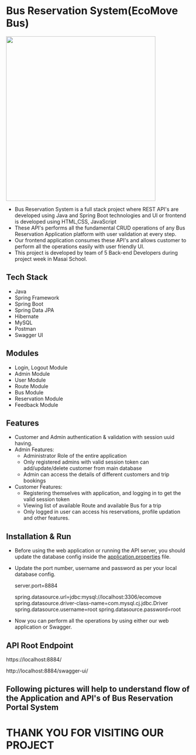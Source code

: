 
# Bus Reservation System(EcoMove Bus) 
<img src="https://media.tenor.com/-r7rOH-I6V8AAAAM/india-overload.gif"  style = "width:90%; height:450px" />

* Bus Reservation System is a full stack project where REST API's are developed using Java and Spring Boot technologies and UI or frontend is developed using HTML,CSS,     JavaScript
*  These API's performs all the fundamental CRUD operations of any Bus Reservation Application platform with user validation at every step.
*  Our frontend application consumes these API's and allows customer to perform all the operations easily with user friendly UI.
* This project is developed by team of 5 Back-end Developers during project week in Masai School. 

<!-- ============================================  TECH STACK ======================================================  -->

## Tech Stack

* Java
* Spring Framework
* Spring Boot
* Spring Data JPA
* Hibernate
* MySQL
* Postman
* Swagger UI

<!-- ============================================  MODULES ======================================================  -->

## Modules

* Login, Logout Module
* Admin Module
* User Module
* Route Module
* Bus Module
* Reservation Module
* Feedback Module


<!-- ============================================  FEATURES ======================================================  -->
## Features

* Customer and Admin authentication & validation with session uuid having.
* Admin Features:
    * Administrator Role of the entire application
    * Only registered admins with valid session token can add/update/delete customer from main database
    * Admin can access the details of different customers and trip bookings
* Customer Features:
    * Registering themselves with application, and logging in to get the valid session token
    * Viewing list of available Route and available Bus for a trip
    * Only logged in user can access his reservations, profile updation and other features.
        

## Installation & Run

* Before using the web application or running the API server, you should update the database config inside the [application.properties](https://github.com/Hartumpa/plant-grain-8335/blob/main/EcoMove/src/main/resources/application.properties) file. 
* Update the port number, username and password as per your local database config.


    server.port=8884

    spring.datasource.url=jdbc:mysql://localhost:3306/ecomove
    spring.datasource.driver-class-name=com.mysql.cj.jdbc.Driver
    spring.datasource.username=root
    spring.datasource.password=root

* Now you can perform all the operations by using either our web application or Swagger.

## API Root Endpoint

https://localhost:8884/
  
http://localhost:8884/swagger-ui/


## Following pictures will help to understand flow of the Application and API's of Bus Reservation Portal System
<!-- ## Start Point
<img width="957" alt="Screenshot (2376)" src="https://user-images.githubusercontent.com/101354104/209181391-5e015973-fdd3-46da-8c25-e66dcc9b0a6b.png">

## Admin Module
<img width="944" alt="Screenshot (2377)" src="https://user-images.githubusercontent.com/101354104/209181373-dd33a760-085c-4861-93ec-57a7cdf4c874.png">

## User Module
<img width="938" alt="Screenshot (2382)" src="https://user-images.githubusercontent.com/101354104/209181267-0bb48a94-b8e0-43d5-a51c-c944784d5d37.png">

## Route Module
<img width="941" alt="Screenshot (2381)" src="https://user-images.githubusercontent.com/101354104/209181296-17df297f-0316-4ed4-8447-f7a1ad594ede.png">

## Bus Module
<img width="941" alt="Screenshot (2380)" src="https://user-images.githubusercontent.com/101354104/209181319-22cc8857-24e9-4c71-9bc1-37f99d78bc48.png">


## Reservation Module
<img width="940" alt="Screenshot (2379)" src="https://user-images.githubusercontent.com/101354104/209181339-114190a4-49f7-4b66-8e99-18488bc1d982.png">

## Feedback Module
<img width="943" alt="Screenshot (2378)" src="https://user-images.githubusercontent.com/101354104/209181358-585d40ef-eaca-4cef-b430-c243c956f5f9.png"> -->
   

 


# THANK YOU FOR VISITING OUR PROJECT

